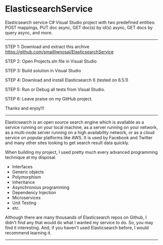 # ElasticsearchService
Elasticsearch service C# Visual Studio project with two predefined entities: POST mappings, PUT doc async, GET doc(s) by id(s) async, GET docs by query async, and more.

-----------------------------------------------------------------------------------------------------------------------

STEP 1: Download and extract this archive
https://github.com/smailliwnosaj/ElasticsearchService

STEP 2: Open Projects.sln file in Visual Studio

STEP 3: Build solution in Visual Studio

STEP 4: Download and install Elasticsearch 6 (tested on 6.5.1)

STEP 5: Run or Debug all tests from Visual Studio.

STEP 6:  Leave praise on my GitHub project.  

Thanks and enjoy!!!

-------------------------------------------------------------------------------------------------------------------------

Elasticsearch is an open source search engine which is available as a service running on your local machine, as a server running on your network, as a multi-node server running on a high availability network, or as a cloud service on popular platforms like AWS.  It is used by Facebook and Twitter and many other sites looking to get search result data quickly.

When building my project, I used pretty much every advanced programming technique at my disposal.

- Interfaces
- Generic objects
- Polymorphism
- Inheritance
- Asynchronous programming
- Dependency Injection
- Microservices
- Unit Testing
- etc.

Although there are many thousands of Elasticsearch repos on Github, I didn't find any that would do what I wanted my service to do.  So, you may find it interesting.  And, if you haven't used Elasticsearch before, I would recommend learning it.

-------------------------------------------------------------------------------------------------------------------------




